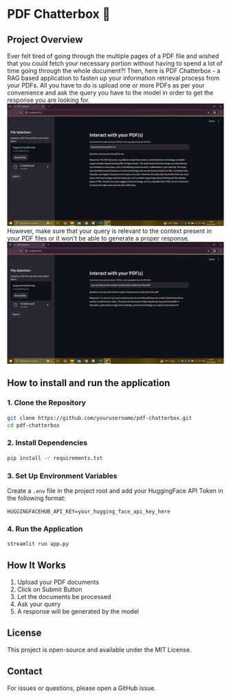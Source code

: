 # PDF Chatterbox 💬

## Project Overview
Ever felt tired of going through the multiple pages of a PDF file and wished that you could fetch your necessary portion without having to spend a lot of time going through the whole document?! Then, here is PDF Chatterbox - a RAG based application to fasten up your information retrieval process from your PDFs. All you have to do is upload one or more PDFs as per your convenience and ask the query you have to the model in order to get the response you are looking for. ![Image Description](https://github.com/Manjit345/PDF-Chatterbox/blob/main/img%201.png)However, make sure that your query is relevant to the context present in your PDF files or it won't be able to generate a proper response. ![Image Description](https://github.com/Manjit345/PDF-Chatterbox/blob/main/img%202.png)



## How to install and run the application

### 1. Clone the Repository
```bash
git clone https://github.com/yourusername/pdf-chatterbox.git
cd pdf-chatterbox
```

### 2. Install Dependencies
```bash
pip install -r requirements.txt
```

### 3. Set Up Environment Variables
Create a `.env` file in the project root and add your HuggingFace API Token in the following format:
```
HUGGINGFACEHUB_API_KEY=your_hugging_face_api_key_here
```

### 4. Run the Application
```bash
streamlit run app.py
```


## How It Works
1. Upload your PDF documents
2. Click on Submit Button
3. Let the documents be processed
4. Ask your query
5. A response will be generated by the model


## License
This project is open-source and available under the MIT License.

## Contact
For issues or questions, please open a GitHub issue.
